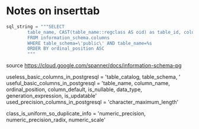 # Notes on inserttab

```python
sql_string = """SELECT 
        table_name, CAST(table_name::regclass AS oid) as table_id, column_name, ordinal_position, column_default, is_nullable, data_type, generation_expression, is_updatable, character_maximum_length 
        FROM information_schema.columns 
        WHERE table_schema=\'public\' AND table_name=%s
        ORDER BY ordinal_position ASC
        """
```

source https://cloud.google.com/spanner/docs/information-schema-pg

useless_basic_columns_in_postgresql = 'table_catalog, table_schema, '
useful_basic_columns_in_postgresql = 'table_name, column_name, ordinal_position, column_default, is_nullable, data_type, generation_expression, is_updatable'
used_precision_columns_in_postgresql = 'character_maximum_length'

class_is_uniform_so_duplicate_info = 'numeric_precision, numeric_precision_radix, numeric_scale'
